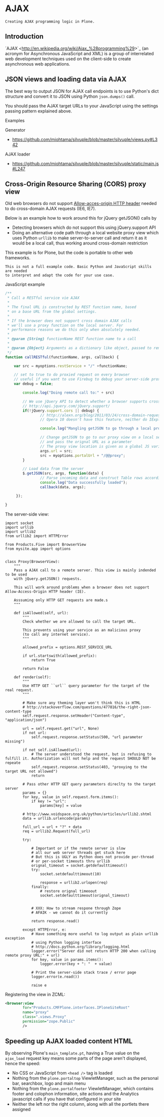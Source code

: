 # AJAX

```{admonition} Description
Creating AJAX programming logic in Plone.
```

## Introduction

´AJAX \<<http://en.wikipedia.org/wiki/Ajax_%28programming%29>>\`\_ (an acronym for Asynchronous JavaScript and XML) is a group of interrelated web development techniques used on the client-side to create asynchronous web applications.

## JSON views and loading data via AJAX

The best way to output JSON for AJAX call endpoints is to use Python's dict structure and convert
it to JSON using Python `json.dumps()` call.

You should pass the AJAX target URLs to your JavaScript using the settings passing pattern explained above.

Examples

Generator

- <https://github.com/miohtama/silvuple/blob/master/silvuple/views.py#L342>

AJAX loader

- <https://github.com/miohtama/silvuple/blob/master/silvuple/static/main.js#L247>

## Cross-Origin Resource Sharing (CORS) proxy view

Old web browsers do not support [Allow-acces-origin HTTP header](https://developer.mozilla.org/en-US/docs/Web/HTTP/Access_control_CORS)
needed to do cross-domain AJAX requests (IE6, IE7).

Below is an example how to work around this for jQuery getJSON() calls by

- Detecting browsers which do not support this using jQuery.support API
- Doing an alternative code path through a local website proxy view which uses Python `urllib`
  to make server-to-server call and return it as it would be a local call, thus
  working around cross-domain restriction

This example is for Plone, but the code is portable to other web frameworks.

```{note}
This is not a full example code. Basic Python and JavaScript skills are needed
to interpret and adapt the code for your use case.
```

JavaScript example

```javascript
/**
 * Call a RESTful service vie AJAX
 *
 * The final URL is constructed by REST function name, based
 * on a base URL from the global settings.
 *
 * If the browser does not support cross domain AJAX calls
 * we'll use a proxy function on the local server. For
 * performance reasons we do this only when absolutely needed.
 *
 * @param {String} functionName REST function name to a call
 *
 * @param {Object} Arguments as a dictionary like object, passed to remote call
 */
function callRESTful(functionName, args, callback) {

    var src = myoptions.restService + "/" +functionName;

    // set to true to do proxied request on every browser
    // useful if you want to use Firebug to debug your server-side proxy view
    var debug = false;

        console.log("Doing remote call to:" + src)

        // We use jQuery API to detect whether a browser supports cross domain AJAX calls
        // http://api.jquery.com/jQuery.support/
        if(!jQuery.support.cors || debug) {
                // http://alexn.org/blog/2011/03/24/cross-domain-requests.html
                // Opera 10 doesn't have this feature, neither do IExplorer < 8, Firefox < 3.5

                console.log("Mangling getJSON to go through a local proxy")

                // Change getJSON to go to our proxy view on a local server
                // and pass the orignal URL as a parameter
                // The proxy view location is given as a global JS variable
                args.url = src;
                src = myoptions.portalUrl + "/@@proxy";
        }

        // Load data from the server
        $.getJSON(src, args, function(data) {
                // Parse incoming data and construct Table rows according to it
                console.log("Data successfully loaded");
                callback(data, args);

     });

}
```

The server-side view:

```
import socket
import urllib
import urllib2
from urllib2 import HTTPError

from Products.Five import BrowserView
from mysite.app import options


class Proxy(BrowserView):
    """
    Pass a AJAX call to a remote server. This view is mainly indended to be used
    with jQuery.getJSON() requests.

    This will work around problems when a browser does not support Allow-Access-Origin HTTP header (IE).

    Asssuming only HTTP GET requests are made.s
    """

    def isAllowed(self, url):
        """
        Check whether we are allowed to call the target URL.

        This prevents using your service as an malicious proxy
        (to call any internet service).
        """

        allowed_prefix = options.REST_SERVICE_URL

        if url.startswith(allowed_prefix):
            return True

        return False

    def render(self):
        """
        Use HTTP GET ``url`` query parameter for the target of the real request.
        """

        # Make sure any theming layer won't think this is HTML
        # http://stackoverflow.com/questions/477816/the-right-json-content-type
        self.request.response.setHeader("Content-type", "application/json")

        url = self.request.get("url", None)
        if not url:
            self.request.response.setStatus(500, "url parameter missing")

        if not self.isAllowed(url):
            # The server understood the request, but is refusing to fulfill it. Authorization will not help and the request SHOULD NOT be repeate
            self.request.response.setStatus(403, "proxying to the target URL not allowed")
            return

        # Pass other HTTP GET query parameters direclty to the target server
        params = {}
        for key, value in self.request.form.items():
            if key != "url":
                params[key] = value

        # http://www.voidspace.org.uk/python/articles/urllib2.shtml
        data = urllib.urlencode(params)

        full_url = url + "?" + data
        req = urllib2.Request(full_url)

        try:

            # Important or if the remote server is slow
            # all our web server threads get stuck here
            # But this is UGLY as Python does not provide per-thread
            # or per-socket timeouts thru urllib
            orignal_timeout = socket.getdefaulttimeout()
            try:
                socket.setdefaulttimeout(10)

                response = urllib2.urlopen(req)
            finally:
                # restore orignal timeoout
                socket.setdefaulttimeout(orignal_timeout)


            # XXX: How to stream respone through Zope
            # AFAIK - we cannot do it currently

            return response.read()

        except HTTPError, e:
            # Have something more useful to log output as plain urllib exception
            # using Python logging interface
            # http://docs.python.org/library/logging.html
            logger.error("Server did not return HTTP 200 when calling remote proxy URL:" + url)
            for key, value in params.items():
                logger.error(key + ": "  + value)

            # Print the server-side stack trace / error page
            logger.error(e.read())

            raise e
```

Registering the view in ZCML:

```xml
<browser:view
        for="Products.CMFPlone.interfaces.IPloneSiteRoot"
        name="proxy"
        class=".views.Proxy"
        permission="zope.Public"
        />
```

## Speeding up AJAX loaded content HTML

By observing Plone's `main_template.pt`, having a True value on the `ajax_load` request key means some parts of the page aren't displayed, hence the speed:

- No CSS or JavaScript from `<head />` tag is loaded
- Nothing from the `plone.portaltop` ViewletManager, such as the personal bar, searchbox, logo and main menu
- Nothing from the `plone.portalfooter` ViewletManager, which contains footer and colophon information, site actions and the Analytics javascript calls if you have that configured in your site
- Neither the left nor the right column, along with all the portlets there assigned
